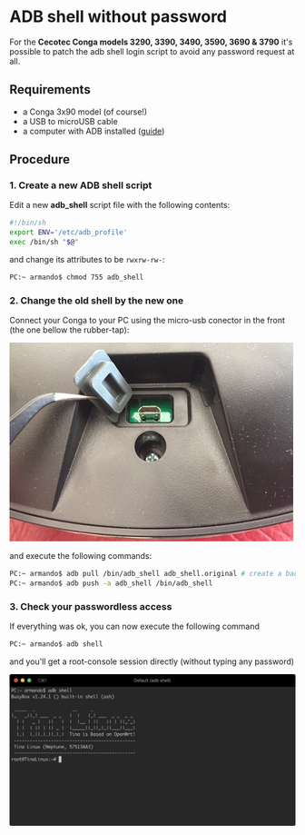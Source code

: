 # ADB shell without password

For the  **Cecotec Conga models 3290, 3390, 3490, 3590, 3690 & 3790** it's possible to patch the adb shell login script to avoid any password request at all.

## Requirements

* a Conga 3x90 model (of course!)
* a USB to microUSB cable
* a computer with ADB installed ([guide](https://www.xda-developers.com/install-adb-windows-macos-linux/))

## Procedure

### 1. Create a new ADB shell script

Edit a new **adb_shell** script file with the following contents:

```bash
#!/bin/sh
export ENV='/etc/adb_profile'
exec /bin/sh "$@"
```

and change its attributes to be <code>rwxrw-rw-</code>:

```bash
PC:~ armando$ chmod 755 adb_shell
```

### 2. Change the old shell by the new one
Connect your Conga to your PC using the micro-usb conector in the front (the one bellow the rubber-tap):


![frontal usb port](frontal-usb-port.jpg)

and execute the following commands:

```bash
PC:~ armando$ adb pull /bin/adb_shell adb_shell.original # create a backup of the original file
PC:~ armando$ adb push -a adb_shell /bin/adb_shell
```

### 3. Check your passwordless access
If everything was ok, you can now execute the following command

```bash
PC:~ armando$ adb shell
```

and you'll get a root-console session directly (without typing any password)

![Tina-Linux](tina-linux-passwordless.png)
